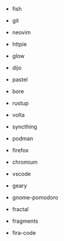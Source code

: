 - fish
- git
- neovim
- httpie
- glow
- dijo
- pastel
- bore

- rustup
- volta
- syncthing
- podman

- firefox
- chromium
- vscode
- geary
- gnome-pomodoro
- fractal
- fragments

- fira-code
